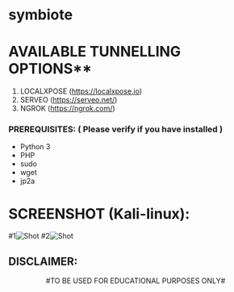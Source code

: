 # symbiote

# AVAILABLE TUNNELLING OPTIONS**
1) LOCALXPOSE (https://localxpose.io)
2) SERVEO (https://serveo.net/)
3) NGROK (https://ngrok.com/)
### PREREQUISITES: ( Please verify if you have installed )
* Python 3
* PHP
* sudo
* wget
* jp2a
# SCREENSHOT (Kali-linux):
#1![Shot](https://imgur.com/bwoNzdA.png)
#2![Shot](https://imgur.com/kBiCDpP.png)

## DISCLAIMER:
<p align="center">
  #TO BE USED FOR EDUCATIONAL PURPOSES ONLY#
</p>
